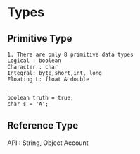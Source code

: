 # Types

## Primitive Type

	1. There are only 8 primitive data types
	Logical : boolean
	Character : char
	Integral: byte,short,int, long
	Floating L: float & double


	boolean truth = true;
	char s = 'A';
	
## Reference Type

API : String, Object
Account

